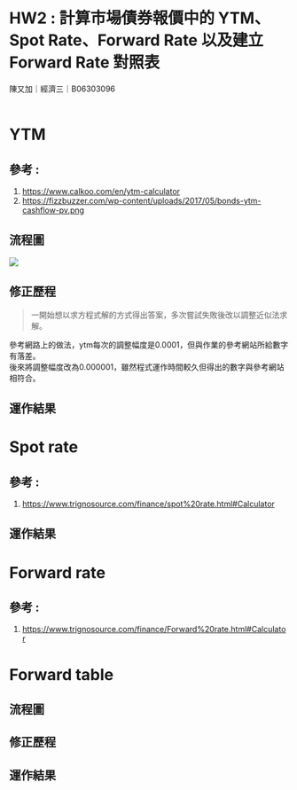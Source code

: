 # HW2 : 計算市場債券報價中的 YTM、Spot Rate、Forward Rate 以及建立 Forward Rate 對照表
陳又加｜經濟三｜B06303096 <br>
<br>
# YTM
## 參考 :<br>
1. https://www.calkoo.com/en/ytm-calculator <br>
2. https://fizzbuzzer.com/wp-content/uploads/2017/05/bonds-ytm-cashflow-pv.png

## 流程圖
![](https://i.imgur.com/kzAFtHg.png)

## 修正歷程
> 一開始想以求方程式解的方式得出答案，多次嘗試失敗後改以調整近似法求解。<br>

參考網路上的做法，ytm每次的調整幅度是0.0001，但與作業的參考網站所給數字有落差。<br>
後來將調整幅度改為0.000001，雖然程式運作時間較久但得出的數字與參考網站相符合。

## 運作結果


# Spot rate
## 參考 :<br>
1. https://www.trignosource.com/finance/spot%20rate.html#Calculator

## 運作結果


# Forward rate
## 參考 :<br>
1. https://www.trignosource.com/finance/Forward%20rate.html#Calculator

# Forward table
## 流程圖

## 修正歷程

## 運作結果
